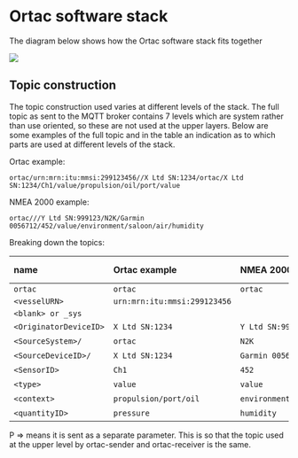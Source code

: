 # Ortac software stack

The diagram below shows how the Ortac software stack fits together

<img src="./ortac-software_stack.svg">

## Topic construction

The topic construction used varies at different levels of the stack. The full topic as sent to the MQTT broker contains 7 levels which are system rather than use oriented, so these are not used at the upper layers. Below are some examples of the full topic and in the table an indication as to which parts are used at different levels of the stack.

Ortac example:

`ortac/urn:mrn:itu:mmsi:299123456//X Ltd SN:1234/ortac/X Ltd SN:1234/Ch1/value/propulsion/oil/port/value`

NMEA 2000 example:

`ortac///Y Ltd SN:999123/N2K/Garmin 0056712/452/value/environment/saloon/air/humidity`

Breaking down the topics:

| name                 | Ortac example                 | NMEA 2000 example      | ortac-mqtt | ortac-sender | ortac-receiver |
| :---                 | :---                         | :---                   |   :---:   |    :---:    |     :---:     |
|`ortac`                | `ortac`                       | `ortac`                 |           |             |               |
|`<vesselURN>`         | `urn:mrn:itu:mmsi:299123456` |                        |           |             |               |
|`<blank> or _sys `    |                              |                        |           |             |               |
|`<OriginatorDeviceID>`|`X Ltd SN:1234`               |`Y Ltd SN:999123`       |     Y     |             |               |
|`<SourceSystem>/`     |`ortac`                        |`N2K`                   |     Y     |      P      |               |
|`<SourceDeviceID>/`   |`X Ltd SN:1234`               |`Garmin 0056712`        |     Y     |      P      |               |
|`<SensorID>`          |`Ch1`                         |`452`                   |     Y     |      P      |               |
|`<type>`              |`value`                       |`value`                 |     Y     |      Y      |       Y       |
|`<context>`           |`propulsion/port/oil`         |`environment/saloon/air`|     Y     |      Y      |       Y       |
|`<quantityID>`        |`pressure`                    |`humidity`              |     Y     |      Y      |       Y       |

P => means it is sent as a separate parameter. This is so that the topic used at the upper level by ortac-sender and ortac-receiver is the same.